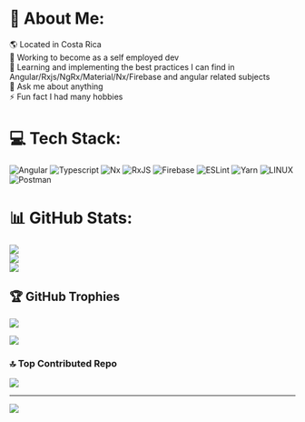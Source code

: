 # 💫 About Me:
🌎 Located in Costa Rica<br>
🔭 Working to become as a self employed dev<br>
🌱 Learning and implementing the best practices I can find in Angular/Rxjs/NgRx/Material/Nx/Firebase and angular related subjects<br>
💬 Ask me about anything<br>
⚡ Fun fact I had many hobbies


# 💻 Tech Stack:
![Angular](https://img.shields.io/badge/angular-%23DD0031.svg?style=for-the-badge&logo=angular&logoColor=white) 
![Typescript](https://img.shields.io/badge/TypeScript-007ACC?style=for-the-badge&logo=typescript&logoColor=white)
![Nx](https://img.shields.io/badge/nx-%23143055.svg?style=for-the-badge&logo=nx&logoColor=white) 
![RxJS](https://img.shields.io/badge/rxjs-%23B7178C.svg?style=for-the-badge&logo=reactivex&logoColor=white) 
![Firebase](https://img.shields.io/badge/firebase-%23039BE5.svg?style=for-the-badge&logo=firebase) 
![ESLint](https://img.shields.io/badge/ESLint-4B3263?style=for-the-badge&logo=eslint&logoColor=white) 
![Yarn](https://img.shields.io/badge/yarn-%232C8EBB.svg?style=for-the-badge&logo=yarn&logoColor=white) 
![LINUX](https://img.shields.io/badge/Linux-FCC624?style=for-the-badge&logo=linux&logoColor=black) 
![Postman](https://img.shields.io/badge/Postman-FF6C37?style=for-the-badge&logo=postman&logoColor=white)



# 📊 GitHub Stats:
![](https://github-readme-stats.vercel.app/api?username=cvandradg&theme=dark&hide_border=false&include_all_commits=true&count_private=true)<br/>
![](https://github-readme-streak-stats.herokuapp.com/?user=cvandradg&theme=dark&hide_border=false)<br/>
![](https://github-readme-stats.vercel.app/api/top-langs/?username=cvandradg&theme=dark&hide_border=false&include_all_commits=true&count_private=true&layout=compact)

## 🏆 GitHub Trophies
![](https://github-profile-trophy.vercel.app/?username=cvandradg&theme=juicyfresh&no-frame=true&no-bg=true&margin-w=4)

![](https://quotes-github-readme.vercel.app/api?type=horizontal&theme=radical)

### 🔝 Top Contributed Repo
![](https://github-contributor-stats.vercel.app/api?username=cvandradg&limit=5&theme=dark&combine_all_yearly_contributions=true)

---
[![](https://visitcount.itsvg.in/api?id=cvandradg&icon=0&color=0)](https://visitcount.itsvg.in)

<!-- Proudly created with GPRM ( https://gprm.itsvg.in ) -->

